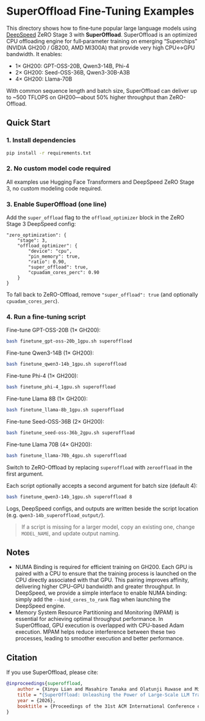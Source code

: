
# SuperOffload Fine-Tuning Examples

This directory shows how to fine‑tune popular large language models using [DeepSpeed](https://www.deepspeed.ai/) ZeRO Stage 3 with **SuperOffload**. SuperOffload is an optimized CPU offloading engine for full‑parameter training on emerging “Superchips” (NVIDIA GH200 / GB200, AMD MI300A) that provide very high CPU↔GPU bandwidth. It enables:

* 1× GH200: GPT-OSS-20B, Qwen3-14B, Phi-4
* 2× GH200: Seed-OSS-36B, Qwen3-30B-A3B
* 4× GH200: Llama-70B

With common sequence length and batch size, SuperOffload can deliver up to ~500 TFLOPS on GH200—about 50% higher throughput than ZeRO-Offload.

## Quick Start

### 1. Install dependencies

```bash
pip install -r requirements.txt
```

### 2. No custom model code required

All examples use Hugging Face Transformers and DeepSpeed ZeRO Stage 3, no custom modeling code required.

### 3. Enable SuperOffload (one line)

Add the `super_offload` flag to the `offload_optimizer` block in the ZeRO Stage 3 DeepSpeed config:

```jsonc
"zero_optimization": {
    "stage": 3,
    "offload_optimizer": {
        "device": "cpu",
        "pin_memory": true,
        "ratio": 0.90,
        "super_offload": true,
        "cpuadam_cores_perc": 0.90
    }
}
```

To fall back to ZeRO-Offload, remove `"super_offload": true` (and optionally `cpuadam_cores_perc`).

### 4. Run a fine-tuning script

Fine-tune GPT-OSS-20B (1× GH200):

```bash
bash finetune_gpt-oss-20b_1gpu.sh superoffload
```

Fine-tune Qwen3-14B (1× GH200):

```bash
bash finetune_qwen3-14b_1gpu.sh superoffload
```

Fine-tune Phi-4 (1× GH200):

```bash
bash finetune_phi-4_1gpu.sh superoffload
```

Fine-tune Llama 8B (1× GH200):

```bash
bash finetune_llama-8b_1gpu.sh superoffload
```

Fine-tune Seed-OSS-36B (2× GH200):

```bash
bash finetune_seed-oss-36b_2gpu.sh superoffload
```

Fine-tune Llama 70B (4× GH200):

```bash
bash finetune_llama-70b_4gpu.sh superoffload
```

Switch to ZeRO-Offload by replacing `superoffload` with `zerooffload` in the first argument.

Each script optionally accepts a second argument for batch size (default 4):

```bash
bash finetune_qwen3-14b_1gpu.sh superoffload 8
```

Logs, DeepSpeed configs, and outputs are written beside the script location (e.g. `qwen3-14b_superoffload_output/`).


> If a script is missing for a larger model, copy an existing one, change `MODEL_NAME`, and update output naming.


## Notes

* NUMA Binding is required for efficient training on GH200. Each GPU is paired with a CPU to ensure that the training process is launched on the CPU directly associated with that GPU. This pairing improves affinity, delivering higher CPU–GPU bandwidth and greater throughput. In DeepSpeed, we provide a simple interface to enable NUMA binding: simply add the `--bind_cores_to_rank` flag when launching the DeepSpeed engine. 
* Memory System Resource Partitioning and Monitoring (MPAM) is essential for achieving optimal throughput performance. In SuperOffload, GPU execution is overlapped with CPU-based Adam execution. MPAM helps reduce interference between these two processes, leading to smoother execution and better performance.

## Citation

If you use SuperOffload, please cite:

```bib
@inproceedings{superoffload,
    author = {Xinyu Lian and Masahiro Tanaka and Olatunji Ruwase and Minjia Zhang},
    title = "{SuperOffload: Unleashing the Power of Large-Scale LLM Training on Superchips}",
    year = {2026},
    booktitle = {Proceedings of the 31st ACM International Conference on Architectural Support for Programming Languages and Operating System (ASPLOS'26)}
}
```
